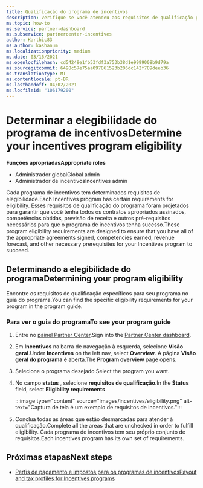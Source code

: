 ```yaml
---
title: Qualificação do programa de incentivos
description: Verifique se você atendeu aos requisitos de qualificação para o programa de incentivos. Esse processo inclui a verificação da qualificação no guia do programa.
ms.topic: how-to
ms.service: partner-dashboard
ms.subservice: partnercenter-incentives
author: Karthic83
ms.author: kashanum
ms.localizationpriority: medium
ms.date: 03/16/2021
ms.openlocfilehash: cd54249e1fb53fdf3a753b38d1e9999008b9d79a
ms.sourcegitcommit: 6498c57e75aa097861523b206dc142f789deeb36
ms.translationtype: MT
ms.contentlocale: pt-BR
ms.lasthandoff: 04/02/2021
ms.locfileid: "106179200"
---
```

# <a name="determine-your-incentives-program-eligibility"></a><span data-ttu-id="1aa62-104">Determinar a elegibilidade do programa de incentivos</span><span class="sxs-lookup"><span data-stu-id="1aa62-104">Determine your incentives program eligibility</span></span>

<span data-ttu-id="1aa62-105">**Funções apropriadas**</span><span class="sxs-lookup"><span data-stu-id="1aa62-105">**Appropriate roles**</span></span>

- <span data-ttu-id="1aa62-106">Administrador global</span><span class="sxs-lookup"><span data-stu-id="1aa62-106">Global admin</span></span>
- <span data-ttu-id="1aa62-107">Administrador de incentivos</span><span class="sxs-lookup"><span data-stu-id="1aa62-107">Incentives admin</span></span>

 <span data-ttu-id="1aa62-108">Cada programa de incentivos tem determinados requisitos de elegibilidade.</span><span class="sxs-lookup"><span data-stu-id="1aa62-108">Each Incentives program has certain requirements for eligibility.</span></span> <span data-ttu-id="1aa62-109">Esses requisitos de qualificação do programa foram projetados para garantir que você tenha todos os contratos apropriados assinados, competências obtidas, previsão de receita e outros pré-requisitos necessários para que o programa de incentivos tenha sucesso.</span><span class="sxs-lookup"><span data-stu-id="1aa62-109">These program eligibility requirements are designed to ensure that you have all of the appropriate agreements signed, competencies earned, revenue forecast, and other necessary prerequisites for your Incentives program to succeed.</span></span>

## <a name="determining-your-program-eligibility"></a><span data-ttu-id="1aa62-110">Determinando a elegibilidade do programa</span><span class="sxs-lookup"><span data-stu-id="1aa62-110">Determining your program eligibility</span></span>

<span data-ttu-id="1aa62-111">Encontre os requisitos de qualificação específicos para seu programa no guia do programa.</span><span class="sxs-lookup"><span data-stu-id="1aa62-111">You can find the specific eligibility requirements for your program in the program guide.</span></span> 

### <a name="to-see-your-program-guide"></a><span data-ttu-id="1aa62-112">Para ver o guia do programa</span><span class="sxs-lookup"><span data-stu-id="1aa62-112">To see your program guide</span></span>

1. <span data-ttu-id="1aa62-113">Entre no [painel Partner Center](https://partner.microsoft.com/dashboard/).</span><span class="sxs-lookup"><span data-stu-id="1aa62-113">Sign into the [Partner Center dashboard](https://partner.microsoft.com/dashboard/).</span></span>

2. <span data-ttu-id="1aa62-114">Em **Incentivos** na barra de navegação à esquerda, selecione **Visão geral**.</span><span class="sxs-lookup"><span data-stu-id="1aa62-114">Under **Incentives** on the left nav, select **Overview**.</span></span> <span data-ttu-id="1aa62-115">A página **Visão geral do programa** é aberta.</span><span class="sxs-lookup"><span data-stu-id="1aa62-115">The **Program overview** page opens.</span></span>

3. <span data-ttu-id="1aa62-116">Selecione o programa desejado.</span><span class="sxs-lookup"><span data-stu-id="1aa62-116">Select the program you want.</span></span>

4. <span data-ttu-id="1aa62-117">No campo **status** , selecione **requisitos de qualificação**.</span><span class="sxs-lookup"><span data-stu-id="1aa62-117">In the **Status** field, select **Eligibility requirements**.</span></span>

   :::image type="content" source="images/incentives/eligibility.png" alt-text="Captura de tela é um exemplo de requisitos de incentivos.":::

5. <span data-ttu-id="1aa62-119">Conclua todas as áreas que estão desmarcadas para atender à qualificação.</span><span class="sxs-lookup"><span data-stu-id="1aa62-119">Complete all the areas that are unchecked in order to fulfill eligibility.</span></span> <span data-ttu-id="1aa62-120">Cada programa de incentivos tem seu próprio conjunto de requisitos.</span><span class="sxs-lookup"><span data-stu-id="1aa62-120">Each incentives program has its own set of requirements.</span></span>

## <a name="next-steps"></a><span data-ttu-id="1aa62-121">Próximas etapas</span><span class="sxs-lookup"><span data-stu-id="1aa62-121">Next steps</span></span>

- [<span data-ttu-id="1aa62-122">Perfis de pagamento e impostos para os programas de incentivos</span><span class="sxs-lookup"><span data-stu-id="1aa62-122">Payout and tax profiles for Incentives programs</span></span>](incentives-create-and-manage-your-payout-and-tax-profiles.md)
